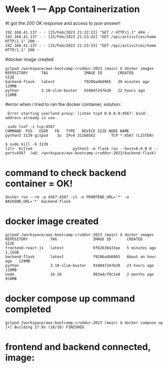 # Week 1 — App Containerization

#I got the 200 OK response and access to json answer! 
`````
192.168.41.137 - - [25/Feb/2023 21:22:22] "GET / HTTP/1.1" 404 -
192.168.41.137 - - [25/Feb/2023 21:23:42] "GET /api/activities/home HTTP/1.1" 200 -
192.168.41.137 - - [25/Feb/2023 21:23:53] "GET /api/activities/home HTTP/1.1" 200 -
``````

#docker image created
````
gitpod /workspace/aws-bootcamp-cruddur-2023 (main) $ docker images
REPOSITORY      TAG                IMAGE ID       CREATED          SIZE
backend-flask   latest             f9206a4b6965   39 minutes ago   129MB
python          3.10-slim-buster   934047247b20   22 hours ago     118MB
````

#error when i tried to ran the docker container, solution:
````
 Error starting userland proxy: listen tcp4 0.0.0.0:4567: bind: address already in use.

 sudo lsof -i tcp:4567
COMMAND  PID   USER   FD   TYPE   DEVICE SIZE NODE NAME
python3 3139 gitpod    3u  IPv4 31168562       TCP *:4567 (LISTEN)

$ sudo kill -9 3139
[2]+  Killed                  python3 -m flask run --host=0.0.0.0 --port=4567  (wd: /workspace/aws-bootcamp-cruddur-2023/backend-flask)
````

# command to check backend container = OK! 
```
docker run --rm -p 4567:4567 -it -e FRONTEND_URL='*' -e BACKEND_URL='*' backend-flask
```

# docker image created
```
gitpod /workspace/aws-bootcamp-cruddur-2023 (main) $ docker images
REPOSITORY          TAG                IMAGE ID       CREATED             SIZE
frontend-react-js   latest             6fb2630a33ae   5 minutes ago       1.15GB
backend-flask       latest             f9206a4b6965   About an hour ago   129MB
python              3.10-slim-buster   934047247b20   23 hours ago        118MB
node                16.18              993a4cf9c1e8   2 months ago        910MB
````

# docker compose up command completed
````
gitpod /workspace/aws-bootcamp-cruddur-2023 (main) $ docker compose up
[+] Building 27.9s (18/18) FINISHED    
````
# frontend and backend connected, image:

